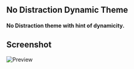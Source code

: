 ## No Distraction Dynamic Theme
#### No Distraction theme with hint of dynamicity.

## Screenshot
![Preview](../assets/no-distraction-dynamic.png?raw=true)
